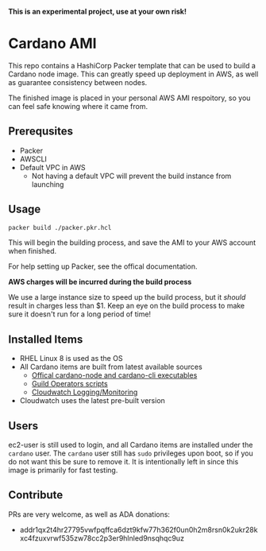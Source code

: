**This is an experimental project, use at your own risk!**

# Cardano AMI
This repo contains a HashiCorp Packer template that can be used to build a Cardano node image. This can greatly speed up deployment in AWS, as well as
guarantee consistency between nodes.

The finished image is placed in your personal AWS AMI respoitory, so you can feel safe knowing where it came from.

## Prerequsites
- Packer
- AWSCLI
- Default VPC in AWS
  - Not having a default VPC will prevent the build instance from launching

## Usage
```sh
packer build ./packer.pkr.hcl
```
This will begin the building process, and save the AMI to your AWS account when finished.

For help setting up Packer, see the offical documentation.

**AWS charges will be incurred during the build process**

We use a large instance size to speed up the build process, but it *should* result in charges less than $1. Keep an eye on the build process to make sure it doesn't run for a long period of time!

## Installed Items
- RHEL Linux 8 is used as the OS
- All Cardano items are built from latest available sources
  - [Offical cardano-node and cardano-cli executables](https://github.com/input-output-hk/cardano-node)
  - [Guild Operators scripts](https://github.com/cardano-community/guild-operators)
  - [Cloudwatch Logging/Monitoring](https://docs.aws.amazon.com/AmazonCloudWatch/latest/monitoring/download-cloudwatch-agent-commandline.html)
- Cloudwatch uses the latest pre-built version

## Users
ec2-user is still used to login, and all Cardano items are installed under the `cardano` user. The `cardano` user still has `sudo` privileges upon boot, so if you do not want this be sure to remove it. It is intentionally left in since this image is primarily for fast testing.

## Contribute
PRs are very welcome, as well as ADA donations:
- addr1qx2t4hr27795vwfpqffca6dzt9kfw77h362f0un0h2m8rsn0k2ukr28kxc4fzuxvrwf535zw78cc2p3er9hlnled9nsqhqc9uz
